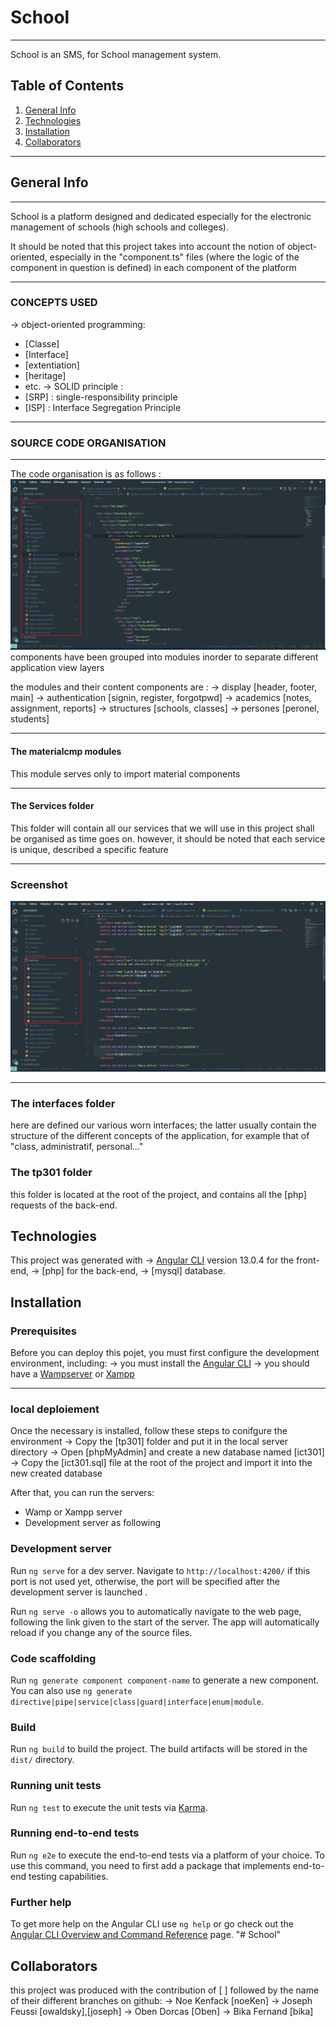 # School
***
School is an SMS, for School management system.

## Table of Contents
1. [General Info](#general-info)
2. [Technologies](#technologies)
3. [Installation](#installation)
4. [Collaborators](#collaborators)
<!-- 5. [FAQs](#faqs) -->

***
## General Info
***
School is a platform designed and dedicated especially for the electronic management of schools (high schools and colleges).

It should be noted that this project takes into account the notion of object-oriented, 
especially in the "component.ts" files (where the logic of the component in question is defined) in each component of the platform
***
### CONCEPTS USED
-> object-oriented programming:
   - [Classe]
   - [Interface]
   - [extentiation]
   - [heritage]
   - etc.
-> SOLID principle :
   - [SRP] : single-responsibility principle
   - [ISP] : Interface Segregation Principle
***
### SOURCE CODE ORGANISATION
***
The code organisation is as follows :
![Image text](src/assets/codeStructure.png)
components have been grouped into modules inorder to separate different application view layers 

the modules and their content components are :
-> display [header, footer, main]
-> authentication [signin, register, forgotpwd]
-> academics [notes, assignment, reports]
-> structures [schools, classes]
-> persones [peronel, students]

***
#### The materialcmp modules
This module serves only to import material components

***
#### The Services folder
This folder will contain all our services that we will use in this project shall be organised as time goes on.
	however, it should be noted that each service is unique, described a specific feature

***
### Screenshot
![Image text](src/assets/servicesStructure.png)

***
### The interfaces folder
here are defined our various worn interfaces; 
the latter usually contain the structure of the different concepts of the application, 
for example that of "class, administratif, personal..."

### The tp301 folder
this folder is located at the root of the project, and contains all the [php] requests of the back-end.
## Technologies
This project was generated with 
  -> [Angular CLI](https://github.com/angular/angular-cli) version 13.0.4 for the front-end,
  -> [php] for the back-end,
  -> [mysql] database.

## Installation
### Prerequisites
Before you can deploy this pojet, you must first configure the development environment, including:
  -> you must install the [Angular CLI](https://github.com/angular/angular-cli)
  -> you should have a [Wampserver](https://www.wampserver.com/en/download-wampserver-64bits/)
  or [Xampp](https://www.apachefriends.org/download.html)

***
### local deploiement
Once the necessary is installed, follow these steps to conifgure the environment
-> Copy the [tp301] folder and put it in the local server directory
-> Open [phpMyAdmin] and create a new database named [ict301]
-> Copy the [ict301.sql] file at the root of the project and import it into the new created database

After that, you can run the servers:
  - Wamp or Xampp server
  - Development server as following
### Development server

Run `ng serve` for a dev server. Navigate to `http://localhost:4200/` if this port is not used yet, otherwise, the port will be specified after the development server is launched  .

Run `ng serve -o` allows you to automatically navigate to the web page, following the link given to the start of the server.
The app will automatically reload if you change any of the source files.

### Code scaffolding

Run `ng generate component component-name` to generate a new component. You can also use `ng generate directive|pipe|service|class|guard|interface|enum|module`.

### Build

Run `ng build` to build the project. The build artifacts will be stored in the `dist/` directory.

### Running unit tests

Run `ng test` to execute the unit tests via [Karma](https://karma-runner.github.io).

### Running end-to-end tests

Run `ng e2e` to execute the end-to-end tests via a platform of your choice. To use this command, you need to first add a package that implements end-to-end testing capabilities.

### Further help

To get more help on the Angular CLI use `ng help` or go check out the [Angular CLI Overview and Command Reference](https://angular.io/cli) page.
"# School" 
## Collaborators
this project was produced with the contribution of [ ] followed by the name of their different branches on github:
-> Noe Kenfack   [noeKen]
-> Joseph Feussi [owaldsky],[joseph]
-> Oben Dorcas   [Oben]
-> Bika Fernand  [bika]
